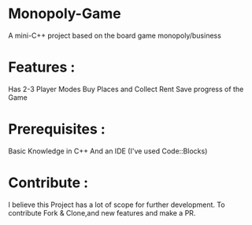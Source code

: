 # Monopoly-Game
A mini-C++ project based on the board game monopoly/business

# Features :
Has 2-3 Player Modes 
Buy Places and Collect Rent
Save progress of the Game 

# Prerequisites :
Basic Knowledge in C++
And an IDE (I've used Code::Blocks) 

# Contribute :
I believe this Project has a lot of scope for further development.
To contribute Fork & Clone,and new features and make a PR. 
